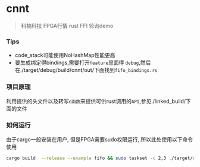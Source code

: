 # cnnt

> 科楠科技 FPGA行情 rust FFI 轮询demo

### Tips

- code_stack可能使用NoHashMap性能更高
- 要生成绑定得bindings,需要打开`feature`里面得 `debug`,然后在./target/debug/build/cnnt/out/下面找到`fifo_bindings.rs`

### 项目原理

利用提供的头文件以及转写`c函数`来提供可供rust调用的`API`,参见./linked_build/下面的文件

### 如何运行

由于cargo一般安装在用户, 但是FPGA需要sudo权限运行, 所以此处使用以下命令使用

```bash
cargo build  --release --example fifo && sudo taskset -c 2,3 ./target/release/examples/fifo
```
